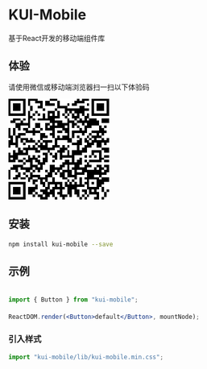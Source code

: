 # KUI-Mobile
 基于React开发的移动端组件库

## 体验

请使用微信或移动端浏览器扫一扫以下体验码

![QRCode](https://raw.githubusercontent.com/kotenei/KUI-Mobile/master/images/site.png)



## 安装
```bash
npm install kui-mobile --save
```

## 示例
```jsx

import { Button } from "kui-mobile";

ReactDOM.render(<Button>default</Button>, mountNode);

```

### 引入样式

```jsx
import "kui-mobile/lib/kui-mobile.min.css";

```